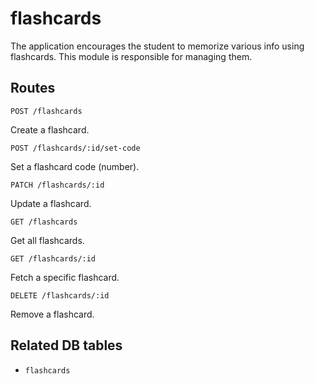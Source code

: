 # flashcards

The application encourages the student to memorize various info using flashcards. This module is responsible for managing them.

## Routes

`POST /flashcards`

Create a flashcard.

`POST /flashcards/:id/set-code`

Set a flashcard code (number).

`PATCH /flashcards/:id`

Update a flashcard.

`GET /flashcards`

Get all flashcards.

`GET /flashcards/:id`

Fetch a specific flashcard.

`DELETE /flashcards/:id`

Remove a flashcard.

## Related DB tables
- `flashcards`

